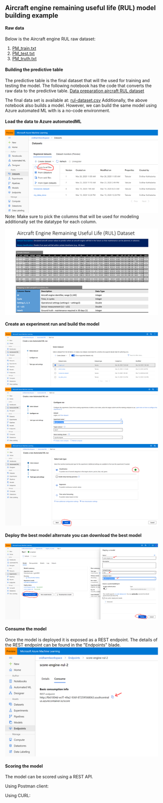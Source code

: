 ## Aircraft engine remaining useful life (RUL) model building example 

#### Raw data
Below is the Aircraft engine RUL raw dataset:
1. [PM_train.txt](./data/aircraft-rul/PM_train.txt)
2. [PM_test.txt](./data/aircraft-rul/PM_test.txt)
3. [PM_truth.txt](./data/aircraft-rul/PM_truth.txt)

#### Building the predictive table
The predictive table is the final dataset that will the used for training and testing the model. The following
notebook has the code that converts the raw data to the predictive table.
[Data preparation aircraft RUL dataset](https://dhanow.github.io/public/aircraft-engine-rul-model.html)

The final data set is available at: [rul-dataset.csv](./data/aircraft-rul/rul-dataset.csv)
Additionally, the above notebook also builds a model. However, we can build the same model using Azure automated ML with 
is a no-code environment.

#### Load the data to Azure automatedML
![loading data to automl](./images/loaddatatoautoml.PNG)
Note: Make sure to pick the columns that will be used for modeling additionally set the datatype for each column.

![](./images/dataset-details.PNG)


#### Create an experiment run and build the model
![Create a dataset](./images/experiment-load-data.PNG)
![Create an experiment](./images/experiment-run-setup.PNG)
![Select an algo class and run experiment](./images/experiment-select-algo.PNG)

#### Deploy the best model alternate you can download the best model
![Deploy best model](./images/experiment-deploy-model.PNG)

#### Consume the model
Once the model is deployed it is exposed as a REST endpoint. The details of the REST endpoint can be found in the 
"Endpoints" blade.
![Endpoint](./images/experiment-endpoint.PNG)

#### Scoring the model
The model can be scored using a REST API.

Using Postman client:


Using CURL:




